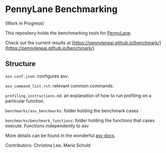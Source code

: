 # PennyLane Benchmarking

(Work in Progress)

This repository holds the benchmarking tools for [PennyLane](https://github.com/PennyLaneAI/pennylane).

Check out the current results at [https://pennylaneai.github.io/benchmark/](https://pennylaneai.github.io/benchmark/)

## Structure

`asv.conf.json`: configures asv.

`asv_command_list.rst`: relevant common commands.

`profiling_instructions.md`: an explanation of how to run profiling on a particular function.

`benchmarks/asv_benchmarks`: folder holding the benchmark cases

`benchmarks/benchmark_functions`: folder holding the functions that cases execute.  Functions independently to asv



More details can be found in the wonderful [asv docs](https://asv.readthedocs.io/en/stable/).

Contributors:
Christina Lee, Maria Schuld